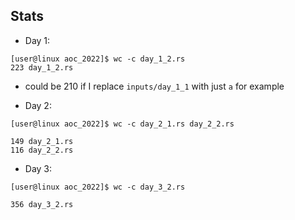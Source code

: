 ## Stats

- Day 1:
```
[user@linux aoc_2022]$ wc -c day_1_2.rs
223 day_1_2.rs
```

- could be 210 if I replace `inputs/day_1_1` with just `a` for example

- Day 2:
```
[user@linux aoc_2022]$ wc -c day_2_1.rs day_2_2.rs

149 day_2_1.rs
116 day_2_2.rs
```

- Day 3:
```
[user@linux aoc_2022]$ wc -c day_3_2.rs

356 day_3_2.rs
```
